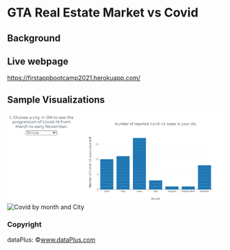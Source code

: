# GTA Real Estate Market vs Covid

## Background

## Live webpage
https://firstappbootcamp2021.herokuapp.com/

## Sample Visualizations

![Covid by month](actualApp/assets/img/bar_graph.gif)
![Covid by month and City](actualApp/assets/img/map.gif)

### Copyright
dataPlus: ©www.dataPlus.com